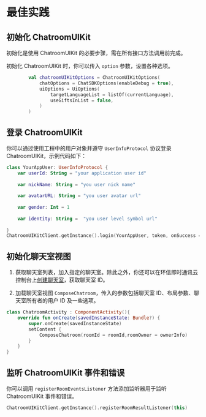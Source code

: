 # 最佳实践

## 初始化 ChatroomUIKit

初始化是使用 ChatroomUIKit 的必要步骤，需在所有接口方法调用前完成。

初始化 ChatroomUIKit 时，你可以传入 `option` 参数，设置各种选项。

```kotlin
 		val chatroomUIKitOptions = ChatroomUIKitOptions(
            chatOptions = ChatSDKOptions(enableDebug = true),
            uiOptions = UiOptions(
                targetLanguageList = listOf(currentLanguage),
                useGiftsInList = false,
            )
        )
```

## 登录 ChatroomUIKit

你可以通过使用工程中的用户对象并遵守 `UserInfoProtocol` 协议登录 ChatroomUIKit，示例代码如下：

```kotlin
class YourAppUser: UserInfoProtocol {
    var userId: String = "your application user id"
            
    var nickName: String = "you user nick name"
            
    var avatarURL: String = "you user avatar url"
            
    var gender: Int = 1
            
    var identity: String =  "you user level symbol url"
            
}
ChatroomUIKitClient.getInstance().login(YourAppUser, token, onSuccess = {}, onError = {code,error ->})
```

## 初始化聊天室视图

1. 获取聊天室列表，加入指定的聊天室。除此之外，你还可以在环信即时通讯云控制台上[创建聊天室](/product/enable_and_configure_IM.html#创建聊天室)，获取聊天室 ID。

2. 加载聊天室视图 `ComposeChatroom`，传入的参数包括聊天室 ID、布局参数、聊天室所有者的用户 ID 及一些选项。

```kotlin  
class ChatroomActivity : ComponentActivity(){
	override fun onCreate(savedInstanceState: Bundle?) {
		super.onCreate(savedInstanceState)
		setContent {
			ComposeChatroom(roomId = roomId,roomOwner = ownerInfo)
		}
	}
}
```

## 监听 ChatroomUIKit 事件和错误

你可以调用 `registerRoomEventsListener` 方法添加监听器用于监听 ChatroomUIKit 事件和错误。

```Kotlin
ChatroomUIKitClient.getInstance().registerRoomResultListener(this)
```